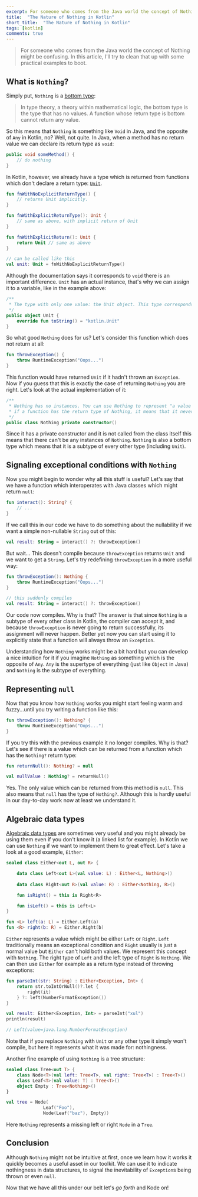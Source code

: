 ```yaml
---
excerpt: For someone who comes from the Java world the concept of Nothing might be confusing. In this article, I'll try to clean that up with some practical examples to boot.
title:  "The Nature of Nothing in Kotlin"
short_title:  "The Nature of Nothing in Kotlin"
tags: [kotlin]
comments: true
---
```


> For someone who comes from the Java world the concept of Nothing might be confusing. In this article, I'll try to clean that up with some practical examples to boot.

## What is `Nothing`?

Simply put, `Nothing` is a [bottom type](https://en.wikipedia.org/wiki/Bottom_type):

> In type theory, a theory within mathematical logic, the bottom type is the type that has no values.
> A function whose return type is bottom cannot return any value.

So this means that `Nothing` is something like `Void` in Java, and the opposite of `Any` in Kotlin, no?
Well, not quite. In Java, when a method has no return value we can declare its return type as `void`:

```java
public void someMethod() {
    // do nothing
}
```

In Kotlin, however, we already have a type which is returned from functions which don't declare a return type: [`Unit`](https://kotlinlang.org/docs/reference/functions.html#unit-returning-functions).

```kotlin
fun fnWithNoExplicitReturnType() {
    // returns Unit implicitly.
}

fun fnWithExplicitReturnType(): Unit {
    // same as above, with implicit return of Unit
}

fun fnWithExplicitReturn(): Unit {
    return Unit // same as above
}

// can be called like this
val unit: Unit = fnWithNoExplicitReturnType()
```

Although the documentation says it corresponds to `void` there is an important difference.
`Unit` has an actual instance, that's why we can assign it to a variable, like in the example above:

```kotlin
/**
 * The type with only one value: the Unit object. This type corresponds to the `void` type in Java.
 */
public object Unit {
    override fun toString() = "kotlin.Unit"
}
```

So what good `Nothing` does for us? Let's consider this function which does not return at all:

```kotlin
fun throwException() {
    throw RuntimeException("Oops...")
}  
```

This function would have returned `Unit` if it hadn't thrown an `Exception`. Now if you guess that this is exactly the
case of returning `Nothing` you are right. Let's look at the actual implementation of it:

```kotlin
/**
 * Nothing has no instances. You can use Nothing to represent "a value that never exists": for example,
 * if a function has the return type of Nothing, it means that it never returns (always throws an exception).
 */
public class Nothing private constructor()
```

Since it has a private constructor and it is not called from the class itself this means that there can't be any
instances of `Nothing`. `Nothing` is also a bottom type which means that it is a subtype of every other type (including `Unit`).

## Signaling exceptional conditions with `Nothing`

Now you might begin to wonder why all this stuff is useful? Let's say that we have a function which interoperates with Java
classes which might return `null`:

```kotlin
fun interact(): String? {
    // ...
}
```

If we call this in our code we have to do something about the nullability if we want a simple non-nullable `String`
out of this:

```kotlin
val result: String = interact() ?: throwException()
```

But wait... This doesn't compile because `throwException` returns `Unit` and we want to get a `String`. Let's try redefining
`throwException` in a more useful way:

```kotlin
fun throwException(): Nothing {
    throw RuntimeException("Oops...")
}

// this suddenly compiles
val result: String = interact() ?: throwException()
```

Our code now compiles. Why is that? The answer is that since `Nothing` is a subtype of every other class in Kotlin,
the compiler can accept it, and because `throwException` is never going to return successfully, its assignment will never
happen. Better yet now you can start using it to explicitly state that a function
will always throw an `Exception`.

Understanding how `Nothing` works might be a bit hard but you can develop a nice intuition for it if you imagine `Nothing`
as something which is the opposite of `Any`. `Any` is the supertype of everything (just like `Object` in Java) and `Nothing`
is the subtype of everything.

## Representing `null`

Now that you know how `Nothing` works you might start feeling warm and fuzzy...until you try writing a function like this:

```kotlin
fun throwException(): Nothing? {
    throw RuntimeException("Oops...")
}
```

If you try this with the previous example it no longer compiles. Why is that? Let's see if there is a value which can be
returned from a function which has the `Nothing?` return type:

```kotlin
fun returnNull(): Nothing? = null

val nullValue : Nothing? = returnNull()
```

Yes. The only value which can be returned from this method is `null`. This also means that `null` has the type of `Nothing?`. 
Although this is hardly useful in our day-to-day work now at least we understand it.

## Algebraic data types

[Algebraic data types](https://en.wikipedia.org/wiki/Algebraic_data_type) are sometimes very useful and you might
already be using them even if you don't know it (a linked list for example). In Kotlin we can use `Nothing` if we
want to implement them to great effect. Let's take a look at a good example, `Either`:

```kotlin
sealed class Either<out L, out R> {

    data class Left<out L>(val value: L) : Either<L, Nothing>()
    
    data class Right<out R>(val value: R) : Either<Nothing, R>()

    fun isRight() = this is Right<R>

    fun isLeft() = this is Left<L>
}

fun <L> left(a: L) = Either.Left(a)
fun <R> right(b: R) = Either.Right(b)
```

`Either` represents a value which might be either `Left` or `Right`. `Left` traditionally means an exceptional condition
and `Right` usually is just a normal value but `Either` can't hold both values. We represent this concept with `Nothing`.
The right type of `Left` and the left type of `Right` is `Nothing`. 
We can then use `Either` for example as a return type instead of throwing exceptions:

```kotlin
fun parseInt(str: String) : Either<Exception, Int> {
    return str.toIntOrNull()?.let {
        right(it)
    } ?: left(NumberFormatException())
}

val result: Either<Exception, Int> = parseInt("xul")
println(result)

// Left(value=java.lang.NumberFormatException)
```

Note that if you replace `Nothing` with `Unit` or any other type it simply won't compile, but here it represents what
it was made for: nothingness.

Another fine example of using `Nothing` is a tree structure:

```kotlin
sealed class Tree<out T> {
    class Node<T>(val left: Tree<T>, val right: Tree<T>) : Tree<T>()
    class Leaf<T>(val value: T) : Tree<T>()
    object Empty : Tree<Nothing>()
}

val tree = Node(
              Leaf("Foo"),
              Node(Leaf("baz"), Empty))
```

Here `Nothing` represents a missing left or right `Node` in a `Tree`.

## Conclusion

Although `Nothing` might not be intuitive at first, once we learn how it works it quickly becomes a useful asset
in our toolkit. We can use it to indicate nothingness in data structures, to signal the inevitability of `Exception`s
being thrown or even `null`.

Now that we have all this under our belt let's *go forth* and Kode on!

